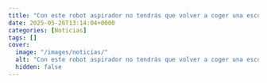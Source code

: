 ```yaml
---
title: "Con este robot aspirador no tendrás que volver a coger una escoba - cupón del 50% para los más rápidos"
date: 2025-05-26T13:14:04+0000
categories: [Noticias]
tags: []
cover:
  image: "/images/noticias/"
  alt: "Con este robot aspirador no tendrás que volver a coger una escoba - cupón del 50% para los más rápidos"
  hidden: false
---
```




